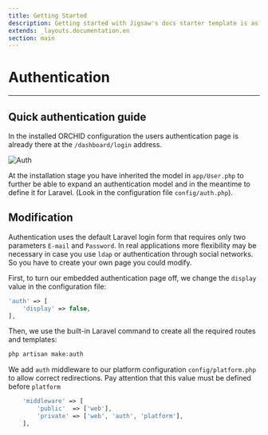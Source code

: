 ```yaml
---
title: Getting Started
description: Getting started with Jigsaw's docs starter template is as easy as 1, 2, 3.
extends: _layouts.documentation.en
section: main
---
```


# Authentication
----------


## Quick authentication guide

In the installed ORCHID configuration the users authentication page is already there at the `/dashboard/login` address.


![Auth](https://orchid.software/img/ui/auth.png)

At the installation stage you have inherited the model in `app/User.php` to further be able to  expand an authentication model and in the meantime to define it for Laravel.
(Look in the configuration file `config/auth.php`).



## Modification

Authentication uses the default Laravel login form that requires only two parameters `E-mail` and `Password`. In real applications more flexibility may be necessary in case you use `ldap` or authentication through social networks. So you have to create your own page you could modify. 
 
First, to turn our embedded authentication page off, we change the `display` value in the configuration file:

```php
'auth' => [
    'display' => false,
],
```
 
 
Then, we use the built-in Laravel command to create all the required routes and templates:

```php
php artisan make:auth
```

We add `auth` middleware to our platform configuration `config/platform.php` to allow correct redirections.
Pay attention that this value must be defined before `platform`
```php
    'middleware' => [
        'public'  => ['web'],
        'private' => ['web', 'auth', 'platform'],
    ],
```
